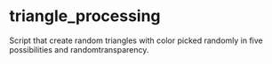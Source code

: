 # triangle_processing
Script that create random triangles with color picked randomly in five possibilities and randomtransparency.
